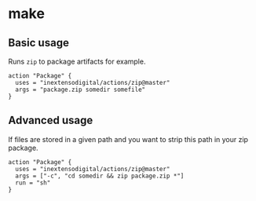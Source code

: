 # make

## Basic usage

Runs `zip` to package artifacts for example.

```
action "Package" {
  uses = "inextensodigital/actions/zip@master"
  args = "package.zip somedir somefile"
}
```

## Advanced usage

If files are stored in a given path and you want to strip this path in your zip package.

```
action "Package" {
  uses = "inextensodigital/actions/zip@master"
  args = ["-c", "cd somedir && zip package.zip *"]
  run = "sh"
}
```

